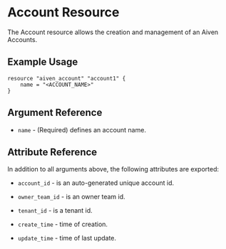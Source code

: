 # Account Resource

The Account resource allows the creation and management of an Aiven Accounts.

## Example Usage

```hcl
resource "aiven_account" "account1" {
    name = "<ACCOUNT_NAME>"
}
```

## Argument Reference

* `name` - (Required) defines an account name.

## Attribute Reference

In addition to all arguments above, the following attributes are exported:

* `account_id` - is an auto-generated unique account id.

* `owner_team_id` - is an owner team id.

* `tenant_id` - is a tenant id.

* `create_time` - time of creation.

* `update_time` - time of last update.